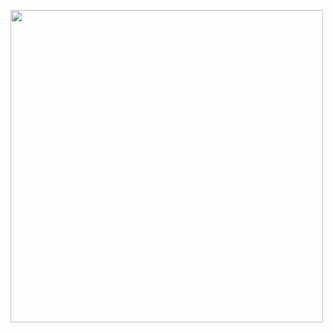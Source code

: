 <p>

<img src="[https://github.com/Ankitgadhiya95/PlatformConvertor/blob/main/1.png](https://github.com/Ankitgadhiya95/Mirror-Wall/blob/main/Mirror%20Wall.mp4)https://github.com/Ankitgadhiya95/Mirror-Wall/blob/main/Mirror%20Wall.mp4" height="500"/>

</p>
